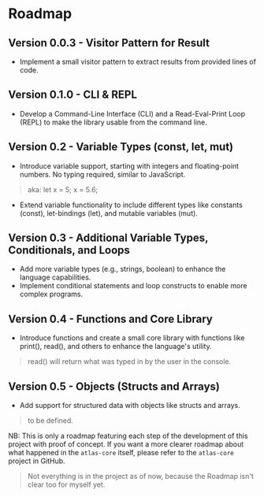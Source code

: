 # Roadmap

## Version 0.0.3 - Visitor Pattern for Result

- Implement a small visitor pattern to extract results from provided lines of code.

## Version 0.1.0 - CLI & REPL

- Develop a Command-Line Interface (CLI) and a Read-Eval-Print Loop (REPL) to make the library usable from the command line.

## Version 0.2 - Variable Types (const, let, mut)

- Introduce variable support, starting with integers and floating-point numbers. No typing required, similar to JavaScript.
> aka: let x = 5;
> x = 5.6;
- Extend variable functionality to include different types like constants (const), let-bindings (let), and mutable variables (mut).

## Version 0.3 - Additional Variable Types, Conditionals, and Loops

- Add more variable types (e.g., strings, boolean) to enhance the language capabilities.
- Implement conditional statements and loop constructs to enable more complex programs.

## Version 0.4 - Functions and Core Library

- Introduce functions and create a small core library with functions like print(), read(), and others to enhance the language's utility.
> read() will return what was typed in by the user in the console.

## Version 0.5 - Objects (Structs and Arrays)

- Add support for structured data with objects like structs and arrays.
> to be defined.


NB: This is only a roadmap featuring each step of the development of this project with proof of concept. If you want a more clearer roadmap about what happened in the `atlas-core` itself, please refer to the `atlas-core` project in GitHub.
> Not everything is in the project as of now, because the Roadmap isn't clear too for myself yet.